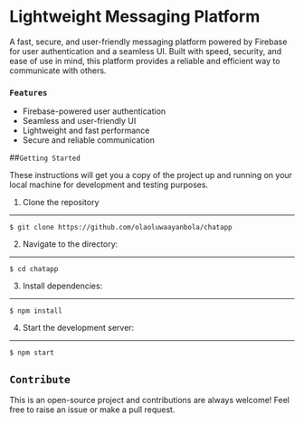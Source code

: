 # Lightweight Messaging Platform

<p> 
  A fast, secure, and user-friendly messaging platform powered by Firebase for user authentication and a seamless UI. Built with speed, security, and ease of use in     mind, this platform provides a reliable and efficient way to communicate with others.
</p>

### `Features`

<ul>
  <li>Firebase-powered user authentication</li>
  <li>Seamless and user-friendly UI</li>
  <li>Lightweight and fast performance</li>
  <li>Secure and reliable communication</li>
</ul>

##`Getting Started`
<p>
  These instructions will get you a copy of the project up and running on your local machine for development and testing purposes.
</p>

1. Clone the repository
---------------------
```
$ git clone https://github.com/olaoluwaayanbola/chatapp
```
2. Navigate to the directory:
---------------------
```
$ cd chatapp
```
3. Install dependencies:
---------------------
```
$ npm install
 ```
4. Start the development server:
---------------------
```
$ npm start
 ```
 
## `Contribute` ##
This is an open-source project and contributions are always welcome! Feel free to raise an issue or make a pull request.
